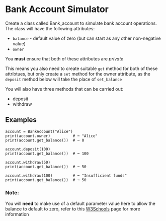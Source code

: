 # Bank Account Simulator
Create a class called Bank_account to simulate bank account operations. The class will have the following attributes:

* `balance` - default value of zero (but can start as any other non-negative value)
* `owner`

You __must__ ensure that both of these attributes are _private_

This means you also need to create suitable `get` method for both of these attribtues, but only create a `set` method for the owner attribute, as the `deposit` method below will take the place of `set_balance`

You will also have three methods that can be carried out:

* deposit
* withdraw

## Examples
```
account = BankAccount("Alice")
print(account.owner)          # ➞ "Alice"
print(account.get_balance())  # ➞ 0

account.deposit(100)
print(account.get_balance())  # ➞ 100

account.withdraw(50)
print(account.get_balance())  # ➞ 50

account.withdraw(100)         # ➞ "Insufficient funds"
print(account.get_balance())  # ➞ 50
```

### Note:
You will __need__ to make use of a default parameter value here to allow the balance to default to zero, refer to this <a href="https://www.w3schools.com/python/python_functions.asp" target="_blank">W3Schools</a> page for more information
